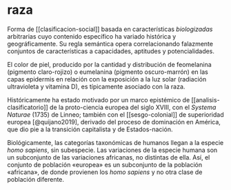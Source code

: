 # raza
Forma de [[clasificacion-social]] basada en características *biologizadas* arbitrarias cuyo contenido específico ha variado histórica y geográficamente. Su regla semántica opera correlacionando falazmente conjuntos de características a capacidades, aptitudes y potencialidades.

El color de piel, producido por la cantidad y distribución de feomelanina (pigmento claro-rojizo) o eumelanina (pigmento oscuro-marrón) en las capas epidermis en relación con la exposición a la luz solar (radiación ultravioleta y vitamina D), es típicamente asociado con la raza.

Históricamente ha estado motivado por un marco epistémico de [[analisis-clasificatorio]] de la proto-ciencia europea del siglo XVIII, con el *Systema Naturae* (1735) de Linneo; también con el [[sesgo-colonial]] de superioridad europea [@quijano2019], derivado del proceso de dominación en América, que dio pie a la transición capitalista y de Estados-nación.

Biológicamente, las categorías taxonómicas de humanos llegan a la especie *homo sapiens*, sin subespecie. Las variaciones de la especie humana son un subconjunto de las variaciones africanas, no distintas de ella. Así, el conjunto de población «europea» es un subconjunto de la población «africana», de donde provienen los *homo sapiens* y no otra clase de población diferente.
